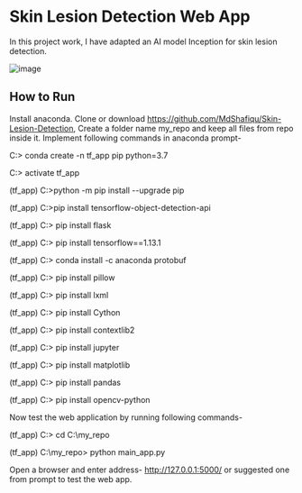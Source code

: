 # Skin Lesion Detection Web App

In this project work, I have adapted an AI model Inception for skin lesion detection.

![image](https://user-images.githubusercontent.com/22468194/201907043-914bf006-412b-4b57-9e2c-179a7d246484.png)

## How to Run
Install anaconda. Clone or download  https://github.com/MdShafiqu/Skin-Lesion-Detection, Create a folder name my_repo and keep all files from repo inside it.  Implement following commands in anaconda prompt-

C:\> conda create -n tf_app pip python=3.7

C:\> activate tf_app

(tf_app) C:\>python -m pip install --upgrade pip

(tf_app) C:\>pip install tensorflow-object-detection-api

(tf_app) C:\> pip install flask

(tf_app) C:\> pip install tensorflow==1.13.1

(tf_app) C:\> conda install -c anaconda protobuf

(tf_app) C:\> pip install pillow

(tf_app) C:\> pip install lxml

(tf_app) C:\> pip install Cython

(tf_app) C:\> pip install contextlib2

(tf_app) C:\> pip install jupyter

(tf_app) C:\> pip install matplotlib

(tf_app) C:\> pip install pandas

(tf_app) C:\> pip install opencv-python

Now test the web application by running following commands-

(tf_app) C:\> cd C:\my_repo

(tf_app) C:\my_repo> python main_app.py

Open a browser and enter address- http://127.0.0.1:5000/ or suggested one from prompt to test the web app.

